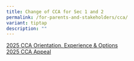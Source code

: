 ```yaml
---
title: Change of CCA for Sec 1 and 2
permalink: /for-parents-and-stakeholders/cca/
variant: tiptap
description: ""
---
```

<p><a href="/files/Sec_1_CCA_instruction.pdf" rel="noopener noreferrer nofollow" target="_blank">2025 CCA Orientation, Experience &amp; Options</a>
<br><a href="/files/Sec_1_CCA_Appeal.pdf" rel="noopener noreferrer nofollow" target="_blank">2025 CCA Appeal</a>
</p>